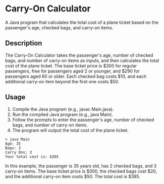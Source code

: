 # Carry-On Calculator

A Java program that calculates the total cost of a plane ticket based on the passenger's age, checked bags, and carry-on items.

## Description

The Carry-On Calculator takes the passenger's age, number of checked bags, and number of carry-on items as inputs, and then calculates the total cost of the plane ticket. The base ticket price is $300 for regular passengers, free for passengers aged 2 or younger, and $290 for passengers aged 60 or older. Each checked bag costs $10, and each additional carry-on item beyond the first one costs $50.

## Usage

1. Compile the Java program (e.g., javac Main.java).
2. Run the compiled Java program (e.g., java Main).
3. Follow the prompts to enter the passenger's age, number of checked bags, and number of carry-on items.
4. The program will output the total cost of the plane ticket.

```plaintext
> java Main
Age: 35
Bags: 2
Carry Ons: 3
Your total cost is: $385
```
In this example, the passenger is 35 years old, has 2 checked bags, and 3 carry-on items. The base ticket price is $300, the checked bags cost $20, and the additional carry-on item costs $50. The total cost is $385.
